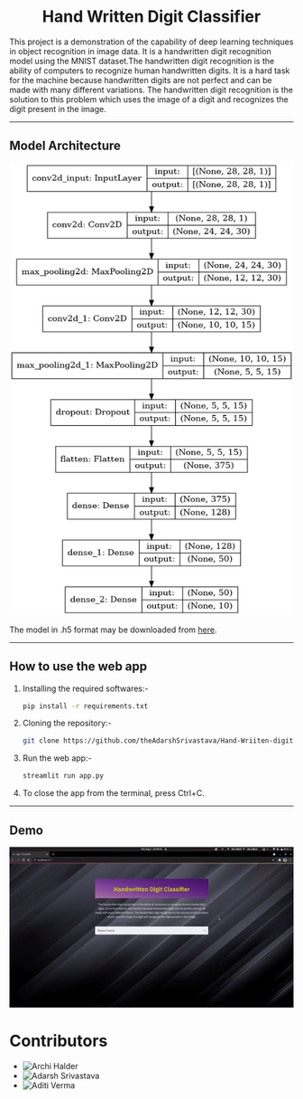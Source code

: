 <h1 align="center"> Hand Written Digit Classifier </h1>

This project is a demonstration of the capability of deep learning techniques in object recognition in image data. It is a handwritten digit recognition model using the MNIST dataset.The handwritten digit recognition is the ability of computers to recognize human handwritten digits. It is a hard task for the machine because handwritten digits are not perfect and can be made with many different variations. The handwritten digit recognition is the solution to this problem which uses the image of a digit and recognizes the digit present in the image.

---

## Model Architecture

<img src = "assets/model_architecture.png" height = 800px width = 600px>

The model in .h5 format may be downloaded from <a href = "https://drive.google.com/file/d/1iwutxvsbuw48MObnk9wYPhLWUS1Vk9YJ/view?usp=sharing">here</a>.

---

<h2>How to use the web app</h2>

1. Installing the required softwares:-
   ```bash
   pip install -r requirements.txt
   ```
2. Cloning the repository:-
   ```bash
   git clone https://github.com/theAdarshSrivastava/Hand-Wriiten-digit-classifier.git
   ```
3. Run the web app:-
   ```bash
   streamlit run app.py
   ```
4. To close the app from the terminal, press Ctrl+C.

---

<h2>Demo</h2>

![](Demo/demo.gif)

# Contributors

- ![Archi Halder](https://github.com/theAdarshSrivastava)
- ![Adarsh Srivastava](https://github.com/theAdarshSrivastava)
- ![Aditi Verma](https://github.com/theAdarshSrivastava)
